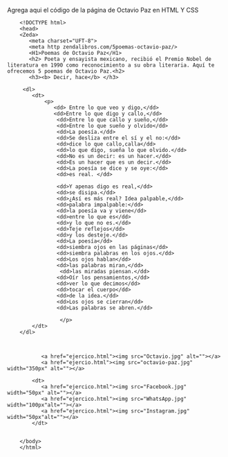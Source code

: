 Agrega aqui el código de la página de Octavio Paz en HTML Y CSS

        <!DOCTYPE html>
        <head>
        <Zeda>
           <meta charset="UFT-8">
           <meta http zendalibros.com/5poemas-octavio-paz/>
           <H1>Poemas de Octavio Paz</H1>
           <h2> Poeta y ensayista mexicano, recibió el Premio Nobel de literatura en 1990 como reconocimiento a su obra literaria. Aquí te ofrecemos 5 poemas de Octavio Paz.<h2>
           <h3><b> Decir, hace</b> </h3>

         <dl>
            <dt> 
                <p>  
                   <dd> Entre lo que veo y digo,</dd>
                   <dd>Entre lo que digo y callo,</dd>
                    <dd>Entre lo que callo y sueño,</dd>
                    <dd>Entre lo que sueño y olvido</dd>
                    <dd>La poesía.</dd>
                    <dd>Se desliza entre el sí y el no:</dd>
                    <dd>dice lo que callo,calla</dd>
                    <dd>lo que digo, sueña lo que olvido.</dd>
                    <dd>No es un decir: es un hacer.</dd>
                    <dd>Es un hacer que es un decir.</dd>
                    <dd>La poesía se dice y se oye:</dd>
                    <dd>es real. </dd>

                    <dd>Y apenas digo es real,</dd>
                    <dd>se disipa.</dd>
                    <dd>¿Así es más real? Idea palpable,</dd>
                    <dd>palabra impalpable:</dd>
                    <dd>la poesía va y viene</dd>
                    <dd>entre lo que es</dd>
                    <dd>y lo que no es.</dd>
                    <dd>Teje reflejos</dd>
                    <dd>y los desteje.</dd>
                    <dd>La poesía</dd>
                    <dd>siembra ojos en las páginas</dd>
                    <dd>siembra palabras en los ojos.</dd>
                    <dd>Los ojos hablan</dd>
                    <dd>las palabras miran,</dd>
                     <dd>las miradas piensan.</dd>
                    <dd>Oír los pensamientos,</dd>
                    <dd>ver lo que decimos</dd>
                    <dd>tocar el cuerpo</dd>
                    <dd>de la idea.</dd>
                    <dd>Los ojos se cierran</dd>
                    <dd>Las palabras se abren.</dd>

                     </p>
            </dt>
        </dl>



               <a href="ejercico.html"><img src="Octavio.jpg" alt=""></a>
               <a href="ejercio.html"><img src="octavio-paz.jpg" width="350px" alt=""></a>

            <dt>
               <a href="ejercico.html"><img src="Facebook.jpg" width="50px" alt=""></a>
               <a href="ejercico.html"><img src="WhatsApp.jpg" width="100px"alt=""></a>
               <a href="ejercico.html"><img src="Instagram.jpg" width="50px"alt=""></a>
            </dt>


        </body>
        </html>
